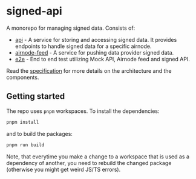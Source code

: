 # signed-api

A monorepo for managing signed data. Consists of:

- [api](./packages/api/README.md) - A service for storing and accessing signed data. It provides endpoints to handle
  signed data for a specific airnode.
- [airnode-feed](./packages/airnode-feed/README.md) - A service for pushing data provider signed data.
- [e2e](./packages/e2e/README.md) - End to end test utilizing Mock API, Airnode feed and signed API.

Read the
[specification](https://docs.google.com/document/d/1-kUPIXSD4ZW1SGs_P8HsejC9k9aHB-NXs9_6-OclnmE/edit#heading=h.i307237rdfda)
for more details on the architecture and the components.

## Getting started

The repo uses `pnpm` workspaces. To install the dependencies:

```sh
pnpm install
```

and to build the packages:

```sh
pnpm run build
```

Note, that everytime you make a change to a workspace that is used as a dependency of another, you need to rebuild the
changed package (otherwise you might get weird JS/TS errors).
